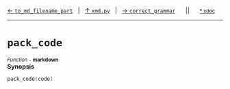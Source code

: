 [&#8592; `to_md_filename_part`](xmd.py--to_md_filename_part.md)&nbsp;&nbsp;&nbsp;|&nbsp;&nbsp;&nbsp;[&#8593; `xmd.py`](xmd.py.md)&nbsp;&nbsp;&nbsp;|&nbsp;&nbsp;&nbsp;[&#8594; `correct_grammar`](xmd.py--correct_grammar.md)&nbsp;&nbsp;&nbsp;&nbsp;&nbsp;&nbsp;||&nbsp;&nbsp;&nbsp;&nbsp;&nbsp;&nbsp;<small>[\* xdoc](../xdoc/xmd.py.xmd#L201)</small>
***

# `pack_code`
<small>*Function* - **markdown**</small>  
**Synopsis**

```cpp
pack_code(code)
```
